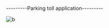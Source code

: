 
---------Parking toll application---------


![b](https://github.com/Emreodesia/JavaScript-projects-/assets/115417234/7001f65d-76d4-4b64-8c01-25d65efef34f)

